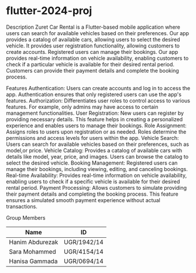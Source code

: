 # flutter-2024-proj

Description
Zuret Car Rental is a Flutter-based mobile application where users can search for available vehicles based on their preferences. Our app provides a catalog of available cars, allowing users to select the desired vehicle. It provides user registration functionality, allowing customers to create accounts. Registered users can manage their bookings. Our app provides real-time information on vehicle availability, enabling customers to check if a particular vehicle is available for their desired rental period. Customers can provide their payment details and complete the booking process.

Features
Authentication: Users can create accounts and log in to access the app. Authentication ensures that only registered users can use the app's features.
Authorization: Differentiates user roles to control access to various features. For example, only admins may have access to certain management functionalities.
User Registration: New users can register by providing necessary details. This feature helps in creating a personalized experience and enables users to manage their bookings.
Role Assignment: Assigns roles to users upon registration or as needed. Roles determine the permissions and access levels for users within the app.
Vehicle Search: Users can search for available vehicles based on their preferences, such as model,or price.
Vehicle Catalog: Provides a catalog of available cars with details like model, year, price, and images. Users can browse the catalog to select the desired vehicle.
Booking Management: Registered users can manage their bookings, including viewing, editing, and canceling bookings.
Real-time Availability: Provides real-time information on vehicle availability, enabling users to check if a specific vehicle is available for their desired rental period.
Payment Processing: Allows customers to simulate providing their payment details and completing the booking process. This feature ensures a simulated smooth payment experience without actual transactions.

Group Members

| Name             | ID         |
|------------------|------------|
| Hanim Abdurezak  | UGR/1942/14 |
| Sara Mohammed    | UGR/4154/14 |
| Hanisa Gammada   | UGR/0694/14 |
